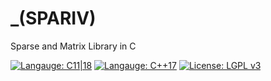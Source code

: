 # _(SPARIV)
Sparse and Matrix Library in C


[![Langauge: C11|18](https://img.shields.io/badge/C-11%20%7C%2018-yellowgreen)](https://en.wikipedia.org/wiki/C11_(C_standard_revision))
[![Langauge: C++17](https://img.shields.io/badge/C%2B%2B-17-lightgrey)](https://en.wikipedia.org/wiki/C%2B%2B17)
[![License: LGPL v3](https://img.shields.io/badge/License-LGPL%20v3-blue.svg)](https://www.gnu.org/licenses/lgpl-3.0)

